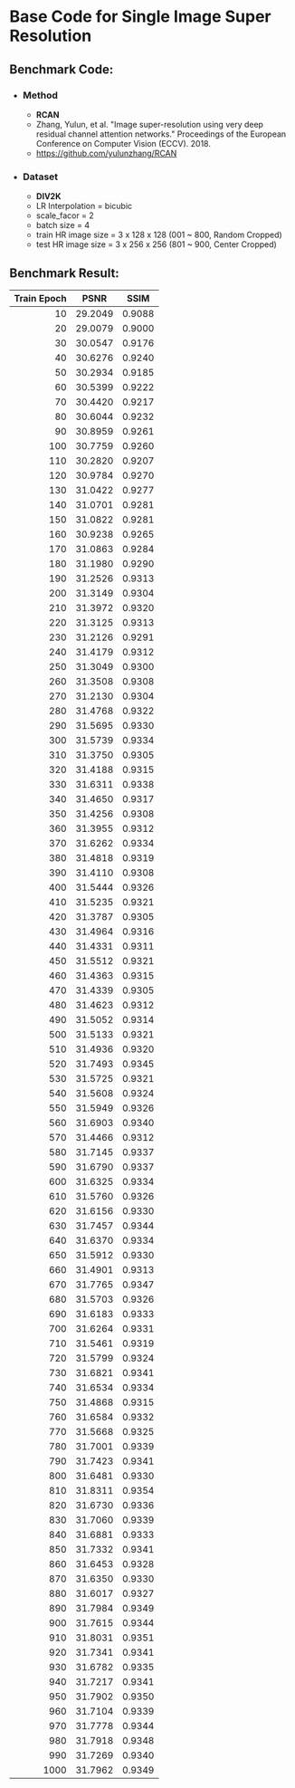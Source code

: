 # Base Code for Single Image Super Resolution

## Benchmark Code:
  - ### Method
    - **RCAN**
    - Zhang, Yulun, et al. "Image super-resolution using very deep residual channel attention networks." Proceedings of the European Conference on Computer Vision (ECCV). 2018.
    - https://github.com/yulunzhang/RCAN 
  - ### Dataset
    - **DIV2K**
    - LR Interpolation = bicubic
    - scale_facor = 2
    - batch size = 4
    - train HR image size = 3 x 128 x 128 (001 ~ 800, Random Cropped)
    - test HR image size = 3 x 256 x 256 (801 ~ 900, Center Cropped)
    
 
## Benchmark Result:

| Train Epoch | PSNR | SSIM |
| -------:| :-----: | :-----: |
|10|29.2049|0.9088|
|20|29.0079|0.9000|
|30|30.0547|0.9176|
|40|30.6276|0.9240|
|50|30.2934|0.9185|
|60|30.5399|0.9222|
|70|30.4420|0.9217|
|80|30.6044|0.9232|
|90|30.8959|0.9261|
|100|30.7759|0.9260|
|110|30.2820|0.9207|
|120|30.9784|0.9270|
|130|31.0422|0.9277|
|140|31.0701|0.9281|
|150|31.0822|0.9281|
|160|30.9238|0.9265|
|170|31.0863|0.9284|
|180|31.1980|0.9290|
|190|31.2526|0.9313|
|200|31.3149|0.9304|
|210|31.3972|0.9320|
|220|31.3125|0.9313|
|230|31.2126|0.9291|
|240|31.4179|0.9312|
|250|31.3049|0.9300|
|260|31.3508|0.9308|
|270|31.2130|0.9304|
|280|31.4768|0.9322|
|290|31.5695|0.9330|
|300|31.5739|0.9334|
|310|31.3750|0.9305|
|320|31.4188|0.9315|
|330|31.6311|0.9338|
|340|31.4650|0.9317|
|350|31.4256|0.9308|
|360|31.3955|0.9312|
|370|31.6262|0.9334|
|380|31.4818|0.9319|
|390|31.4110|0.9308|
|400|31.5444|0.9326|
|410|31.5235|0.9321|
|420|31.3787|0.9305|
|430|31.4964|0.9316|
|440|31.4331|0.9311|
|450|31.5512|0.9321|
|460|31.4363|0.9315|
|470|31.4339|0.9305|
|480|31.4623|0.9312|
|490|31.5052|0.9314|
|500|31.5133|0.9321|
|510|31.4936|0.9320|
|520|31.7493|0.9345|
|530|31.5725|0.9321|
|540|31.5608|0.9324|
|550|31.5949|0.9326|
|560|31.6903|0.9340|
|570|31.4466|0.9312|
|580|31.7145|0.9337|
|590|31.6790|0.9337|
|600|31.6325|0.9334|
|610|31.5760|0.9326|
|620|31.6156|0.9330|
|630|31.7457|0.9344|
|640|31.6370|0.9334|
|650|31.5912|0.9330|
|660|31.4901|0.9313|
|670|31.7765|0.9347|
|680|31.5703|0.9326|
|690|31.6183|0.9333|
|700|31.6264|0.9331|
|710|31.5461|0.9319|
|720|31.5799|0.9324|
|730|31.6821|0.9341|
|740|31.6534|0.9334|
|750|31.4868|0.9315|
|760|31.6584|0.9332|
|770|31.5668|0.9325|
|780|31.7001|0.9339|
|790|31.7423|0.9341|
|800|31.6481|0.9330|
|810|31.8311|0.9354|
|820|31.6730|0.9336|
|830|31.7060|0.9339|
|840|31.6881|0.9333|
|850|31.7332|0.9341|
|860|31.6453|0.9328|
|870|31.6350|0.9330|
|880|31.6017|0.9327|
|890|31.7984|0.9349|
|900|31.7615|0.9344|
|910|31.8031|0.9351|
|920|31.7341|0.9341|
|930|31.6782|0.9335|
|940|31.7217|0.9341|
|950|31.7902|0.9350|
|960|31.7104|0.9339|
|970|31.7778|0.9344|
|980|31.7918|0.9348|
|990|31.7269|0.9340|
|1000|31.7962|0.9349|
